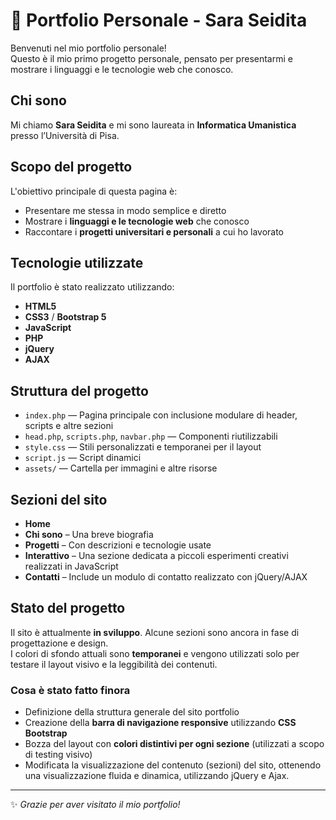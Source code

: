 # 🌸 Portfolio Personale - Sara Seidita

Benvenuti nel mio portfolio personale!  
Questo è il mio primo progetto personale, pensato per presentarmi e mostrare i linguaggi e le tecnologie web che conosco. 

## Chi sono

Mi chiamo **Sara Seidita** e mi sono laureata in **Informatica Umanistica** presso l’Università di Pisa. 

## Scopo del progetto

L'obiettivo principale di questa pagina è:
- Presentare me stessa in modo semplice e diretto
- Mostrare i **linguaggi e le tecnologie web** che conosco
- Raccontare i **progetti universitari e personali** a cui ho lavorato

## Tecnologie utilizzate

Il portfolio è stato realizzato utilizzando:

- **HTML5**  
- **CSS3** / **Bootstrap 5**
- **JavaScript**
- **PHP**
- **jQuery**
- **AJAX**

## Struttura del progetto

- `index.php` — Pagina principale con inclusione modulare di header, scripts e altre sezioni
- `head.php`, `scripts.php`, `navbar.php` — Componenti riutilizzabili
- `style.css` — Stili personalizzati e temporanei per il layout
- `script.js` — Script dinamici
- `assets/` — Cartella per immagini e altre risorse

## Sezioni del sito

- **Home**  
- **Chi sono** – Una breve biografia
- **Progetti** – Con descrizioni e tecnologie usate
- **Interattivo** – Una sezione dedicata a piccoli esperimenti creativi realizzati in JavaScript
- **Contatti** – Include un modulo di contatto realizzato con jQuery/AJAX

## Stato del progetto

Il sito è attualmente **in sviluppo**. Alcune sezioni sono ancora in fase di progettazione e design.  
I colori di sfondo attuali sono **temporanei** e vengono utilizzati solo per testare il layout visivo e la leggibilità dei contenuti.

### Cosa è stato fatto finora

- Definizione della struttura generale del sito portfolio
- Creazione della **barra di navigazione responsive** utilizzando **CSS Bootstrap**
- Bozza del layout con **colori distintivi per ogni sezione** (utilizzati a scopo di testing visivo)
- Modificata la visualizzazione del contenuto (sezioni) del sito, ottenendo una visualizzazione fluida e dinamica, utilizzando jQuery e Ajax. 

---

✨ *Grazie per aver visitato il mio portfolio!*

